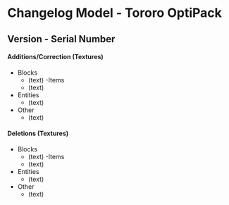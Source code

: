 # Changelog Model - Tororo OptiPack
## Version -  Serial Number

#### Additions/Correction (Textures)
   - Blocks
      - (text)
   -Items
      - (text)
   - Entities
      - (text)
   - Other
      - (text)
#### Deletions (Textures)
   - Blocks
      - (text)
   -Items
      - (text)
   - Entities
      - (text)
   - Other
      - (text)
